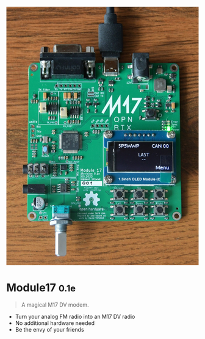 <!-- _coverpage.md -->

![logo](_media/Module17_0.1e.jpg ':size=500')

# Module17 <small>0.1e</small>

> A magical M17 DV modem.

- Turn your analog FM radio into an M17 DV radio
- No additional hardware needed
- Be the envy of your friends